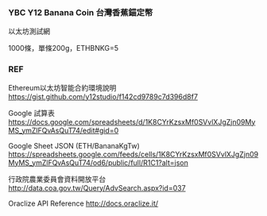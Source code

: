 ### YBC Y12 Banana Coin 台灣香蕉錨定幣

以太坊測試網

1000條，單條200g，ETHBNKG=5


### REF

Ethereum以太坊智能合約環境說明 https://gist.github.com/y12studio/f142cd9789c7d396d8f7

Google 試算表 https://docs.google.com/spreadsheets/d/1K8CYrKzsxMf0SVvlXJgZjn09MyMS_ymZlFQvAsQuT74/edit#gid=0

Google Sheet JSON (ETH/BananaKgTw) https://spreadsheets.google.com/feeds/cells/1K8CYrKzsxMf0SVvlXJgZjn09MyMS_ymZlFQvAsQuT74/od6/public/full/R1C1?alt=json

行政院農業委員會資料開放平台  http://data.coa.gov.tw/Query/AdvSearch.aspx?id=037

Oraclize API Reference  http://docs.oraclize.it/
